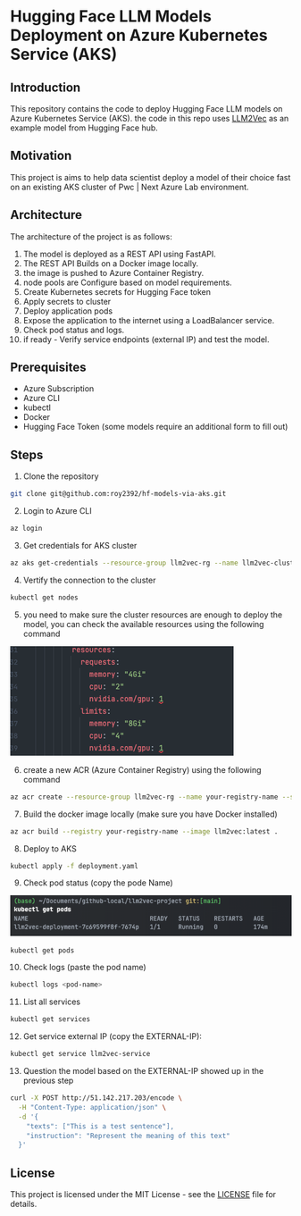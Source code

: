 # Hugging Face LLM Models Deployment on Azure Kubernetes Service (AKS)

## Introduction
This repository contains the code to deploy Hugging Face LLM models on Azure Kubernetes Service (AKS).
the code in this repo uses [LLM2Vec](https://huggingface.co/McGill-NLP/LLM2Vec-Meta-Llama-3-8B-Instruct-mntp) as an example model from Hugging Face hub.

## Motivation
This project is aims to help data scientist deploy a model of their choice fast on an existing AKS cluster of Pwc | Next Azure Lab environment.

## Architecture
The architecture of the project is as follows:
1. The model is deployed as a REST API using FastAPI.
2. The REST API  Builds on a  Docker image locally.
3. the image is pushed to Azure Container Registry.
4.  node pools are Configure based on model requirements.
5. Create Kubernetes secrets for Hugging Face token
6. Apply secrets to cluster
7. Deploy application pods
8. Expose the application to the internet using a LoadBalancer service.
9. Check pod status and logs.
10. if ready - Verify service endpoints (external IP) and test the model.

## Prerequisites
- Azure Subscription
- Azure CLI
- kubectl
- Docker
- Hugging Face Token (some models require an additional form to fill out)

## Steps

1. Clone the repository
```bash
git clone git@github.com:roy2392/hf-models-via-aks.git
```
2. Login to Azure CLI
```bash
az login
```
3. Get credentials for AKS cluster
```bash
az aks get-credentials --resource-group llm2vec-rg --name llm2vec-cluster
```

4. Vertify the connection to the cluster
```bash
kubectl get nodes
```

5. you need to make sure the cluster resources are enough to deploy the model, you can check the available resources using the following command

![deployment resource screenshot](media/resource-screenshot.png)

6. create a new ACR (Azure Container Registry) using the following command
```bash
az acr create --resource-group llm2vec-rg --name your-registry-name --sku Basic
```
7. Build the docker image locally (make sure you have Docker installed)
```bash
az acr build --registry your-registry-name --image llm2vec:latest .
```
8. Deploy to AKS
```bash
kubectl apply -f deployment.yaml
```
9. Check pod status (copy the pode Name)

![copy pods name](media/pod-name.png)
```bash
kubectl get pods
```
10. Check logs (paste the pod name)

```bash
kubectl logs <pod-name>
```
11. List all services
```bash
kubectl get services
```
12. Get service external IP (copy the EXTERNAL-IP):
```bash
kubectl get service llm2vec-service
```

13. Question the model based on the EXTERNAL-IP showed up in the previous step
```bash
curl -X POST http://51.142.217.203/encode \
  -H "Content-Type: application/json" \
  -d '{
    "texts": ["This is a test sentence"],
    "instruction": "Represent the meaning of this text"
  }'
```

## License
This project is licensed under the MIT License - see the [LICENSE](LICENSE) file for details.
